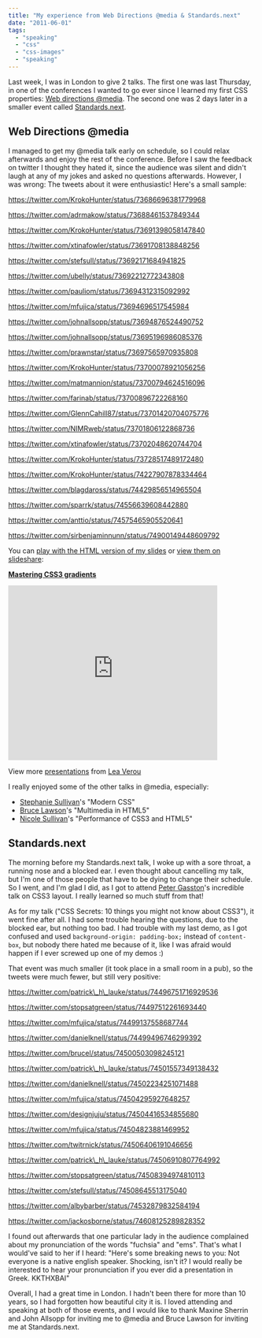 ```yaml
---
title: "My experience from Web Directions @media & Standards.next"
date: "2011-06-01"
tags:
  - "speaking"
  - "css"
  - "css-images"
  - "speaking"
---
```


Last week, I was in London to give 2 talks. The first one was last Thursday, in one of the conferences I wanted to go ever since I learned my first CSS properties: [Web directions @media](http://atmedia11.webdirections.org/). The second one was 2 days later in a smaller event called [Standards.next](http://standards-next.org/).

## Web Directions @media

I managed to get my @media talk early on schedule, so I could relax afterwards and enjoy the rest of the conference. Before I saw the feedback on twitter I thought they hated it, since the audience was silent and didn't laugh at any of my jokes and asked no questions afterwards. However, I was wrong: The tweets about it were enthusiastic! Here's a small sample:

https://twitter.com/KrokoHunter/status/73686696381779968

https://twitter.com/adrmakow/status/73688461537849344

https://twitter.com/KrokoHunter/status/73691398058147840

https://twitter.com/xtinafowler/status/73691708138848256

https://twitter.com/stefsull/status/73692171684941825

https://twitter.com/ubelly/status/73692212772343808

https://twitter.com/pauliom/status/73694312315092992

https://twitter.com/mfujica/status/73694696517545984

https://twitter.com/johnallsopp/status/73694876524490752

https://twitter.com/johnallsopp/status/73695196986085376

https://twitter.com/prawnstar/status/73697565970935808

https://twitter.com/KrokoHunter/status/73700078921056256

https://twitter.com/matmannion/status/73700794624516096

https://twitter.com/farinab/status/73700896722268160

https://twitter.com/GlennCahill87/status/73701420704075776

https://twitter.com/NIMRweb/status/73701806122868736

https://twitter.com/xtinafowler/status/73702048620744704

https://twitter.com/KrokoHunter/status/73728517489172480

https://twitter.com/KrokoHunter/status/74227907878334464

https://twitter.com/blagdaross/status/74429856514965504

https://twitter.com/sparrk/status/74556639608442880

https://twitter.com/anttio/status/74575465905520641

https://twitter.com/sirbenjaminnunn/status/74900149448609792

You can [play with the HTML version of my slides](http://talks.verou.me/css3-gradients/) or [view them on slideshare](http://www.slideshare.net/LeaVerou/mastering-css3-gradients):

**[Mastering CSS3 gradients](http://www.slideshare.net/LeaVerou/mastering-css3-gradients "Mastering CSS3 gradients")**

<iframe src="http://www.slideshare.net/slideshow/embed_code/8123661" width="425" height="355" frameborder="0" marginwidth="0" marginheight="0" scrolling="no"></iframe>

View more [presentations](http://www.slideshare.net/) from [Lea Verou](http://www.slideshare.net/LeaVerou)

I really enjoyed some of the other talks in @media, especially:

- [Stephanie Sullivan](http://www.w3conversions.com/)'s "Modern CSS"
- [Bruce Lawson](http://www.brucelawson.co.uk/)'s "Multimedia in HTML5"
- [Nicole Sullivan](http://www.stubbornella.org/content/)'s "Performance of CSS3 and HTML5"

## Standards.next

The morning before my Standards.next talk, I woke up with a sore throat, a running nose and a blocked ear. I even thought about cancelling my talk, but I'm one of those people that have to be dying to change their schedule. So I went, and I'm glad I did, as I got to attend [Peter Gasston](http://www.petergasston.co.uk/)'s incredible talk on CSS3 layout. I really learned so much stuff from that!

As for my talk ("CSS Secrets: 10 things you might not know about CSS3"), it went fine after all. I had some trouble hearing the questions, due to the blocked ear, but nothing too bad. I had trouble with my last demo, as I got confused and used `background-origin: padding-box;` instead of `content-box`, but nobody there hated me because of it, like I was afraid would happen if I ever screwed up one of my demos :)

That event was much smaller (it took place in a small room in a pub), so the tweets were much fewer, but still very positive:



https://twitter.com/patrick\_h\_lauke/status/74496751716929536

https://twitter.com/stopsatgreen/status/74497512261693440

https://twitter.com/mfujica/status/74499137558687744

https://twitter.com/danielknell/status/74499496746299392

https://twitter.com/brucel/status/74500503098245121

https://twitter.com/patrick\_h\_lauke/status/74501557349138432

https://twitter.com/danielknell/status/74502234251071488

https://twitter.com/mfujica/status/74504295927648257

https://twitter.com/designjuju/status/74504416534855680

https://twitter.com/mfujica/status/74504823881469952

https://twitter.com/twitrnick/status/74506406191046656

https://twitter.com/patrick\_h\_lauke/status/74506910807764992

https://twitter.com/stopsatgreen/status/74508394974810113

https://twitter.com/stefsull/status/74508645513175040

https://twitter.com/albybarber/status/74532879832584194

https://twitter.com/jackosborne/status/74608125289828352

I found out afterwards that one particular lady in the audience complained about my pronunciation of the words "fuchsia" and "ems". That's what I would've said to her if I heard: "Here's some breaking news to you: Not everyone is a native english speaker. Shocking, isn't it? I would really be interested to hear your pronunciation if you ever did a presentation in Greek. KKTHXBAI"

Overall, I had a great time in London. I hadn't been there for more than 10 years, so I had forgotten how beautiful city it is. I loved attending and speaking at both of those events, and I would like to thank Maxine Sherrin and John Allsopp for inviting me to @media and Bruce Lawson for inviting me at Standards.next.
